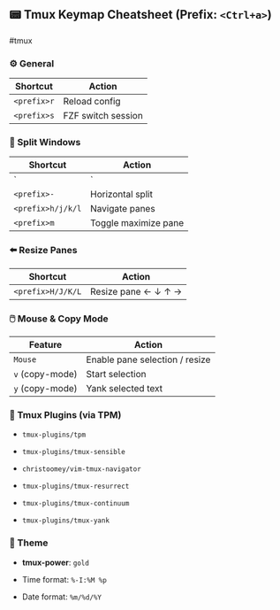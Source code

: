 ## 📟 Tmux Keymap Cheatsheet (Prefix: `<Ctrl+a>`)
#tmux 
### ⚙️ General

|Shortcut|Action|
|---|---|
|`<prefix>r`|Reload config|
|`<prefix>s`|FZF switch session|

### 📐 Split Windows

|Shortcut|Action|
|---|---|
|`|`|
|`<prefix>-`|Horizontal split|
|`<prefix>h/j/k/l`|Navigate panes|
|`<prefix>m`|Toggle maximize pane|

### ⬅️ Resize Panes


| Shortcut          | Action              |
| ----------------- | ------------------- |
| `<prefix>H/J/K/L` | Resize pane ← ↓ ↑ → |

### 🖱️ Mouse & Copy Mode

|Feature|Action|
|---|---|
|`Mouse`|Enable pane selection / resize|
|`v` (copy-mode)|Start selection|
|`y` (copy-mode)|Yank selected text|

### 🧩 Tmux Plugins (via TPM)

- `tmux-plugins/tpm`
    
- `tmux-plugins/tmux-sensible`
    
- `christoomey/vim-tmux-navigator`
    
- `tmux-plugins/tmux-resurrect`
    
- `tmux-plugins/tmux-continuum`
    
- `tmux-plugins/tmux-yank`
    

### 🎨 Theme

- **tmux-power**: `gold`
    
- Time format: `%-I:%M %p`
    
- Date format: `%m/%d/%Y`
    
